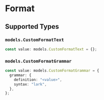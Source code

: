 # Format


## Supported Types

### `models.CustomFormatText`

```typescript
const value: models.CustomFormatText = {};
```

### `models.CustomFormatGrammar`

```typescript
const value: models.CustomFormatGrammar = {
  grammar: {
    definition: "<value>",
    syntax: "lark",
  },
};
```

